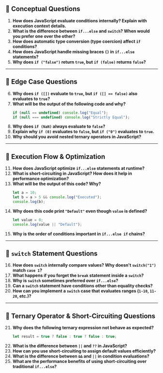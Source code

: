 ## **🔹 Conceptual Questions**  

1. **How does JavaScript evaluate conditions internally? Explain with execution context details.**  
2. **What is the difference between `if...else` and `switch`? When would you prefer one over the other?**  
3. **How does automatic type conversion (type coercion) affect `if` conditions?**  
4. **How does JavaScript handle missing braces `{}` in `if...else` statements?**  
5. **Why does `if ("false")` return `true`, but `if (false)` returns `false`?**  

---

## **🔹 Edge Case Questions**  

6. **Why does `if ([])` evaluate to `true`, but `if ([] == false)` also evaluates to `true`?**  
7. **What will be the output of the following code and why?**
   ```js
   if (null == undefined) console.log("Equal");
   if (null === undefined) console.log("Strictly Equal");
   ```
8. **Why does `if (NaN)` always evaluate to `false`?**  
9. **Explain why `if (0)` evaluates to `false`, but `if ("0")` evaluates to `true`.**  
10. **Why should you avoid nested ternary operators in JavaScript?**  

---

## **🔹 Execution Flow & Optimization**  

11. **How does JavaScript optimize `if...else` statements at runtime?**  
12. **What is short-circuiting in JavaScript? How does it help in performance optimization?**  
13. **What will be the output of this code? Why?**
    ```js
    let a = 10;
    let b = a > 5 && console.log("Executed");
    console.log(b);
    ```
14. **Why does this code print `"Default"` even though `value` is defined?**
    ```js
    let value = 0;
    console.log(value || "Default");
    ```
15. **Why is the order of conditions important in `if...else if` chains?**  

---

## **🔹 `switch` Statement Questions**  

16. **How does `switch` internally compare values? Why doesn't `switch("1")` match `case 1`?**  
17. **What happens if you forget the `break` statement inside a `switch`?**  
18. **Why is `switch` sometimes preferred over `if...else`?**  
19. **Can a `switch` statement have conditions other than equality checks?**  
20. **How can you implement a `switch` case that evaluates ranges (`1-10`, `11-20`, etc.)?**  

---

## **🔹 Ternary Operator & Short-Circuiting Questions**  

21. **Why does the following ternary expression not behave as expected?**
    ```js
    let result = true ? false : true ? false : true;
    ```
22. **What is the difference between `||` and `??` in JavaScript?**  
23. **How can you use short-circuiting to assign default values efficiently?**  
24. **What is the difference between `&&` and `||` in condition evaluations?**  
25. **What are the performance benefits of using short-circuiting over traditional `if...else`?**  
